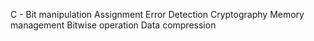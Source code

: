 C - Bit manipulation Assignment
Error Detection
Cryptography
Memory management
Bitwise operation
Data compression
